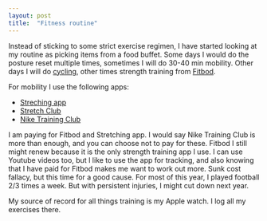 ```yaml
---
layout: post
title:  "Fitness routine"
---
```


Instead of sticking to some strict exercise regimen, I have started looking at my routine as picking items from a food buffet. Some days I would do the posture reset multiple times, sometimes I will do 30-40 min mobility. Other days I will do [cycling](https://www.youtube.com/@GCNTraining), other times strength training from [Fitbod](https://fitbod.me/).

For mobility I use the following apps:
- [Streching app](https://apps.apple.com/us/app/stretch-flexibility-at-home/id1412615103)
- [Stretch Club](https://apps.apple.com/us/app/id1531580935#?platform=iphone)
- [Nike Training Club](https://apps.apple.com/us/app/nike-training-club-fitness/id301521403)

I am paying for Fitbod and Stretching app. I would say Nike Training Club is more than enough, and you can choose not to pay for these. Fitbod I still might renew because it is the only strength training app I use. I can use Youtube videos too, but I like to use the app for tracking, and also knowing that I have paid for Fitbod makes me want to work out more. Sunk cost fallacy, but this time for a good cause. For most of this year, I played football 2/3 times a week. But with persistent injuries, I might cut down next year.

My source of record for all things training is my Apple watch. I log all my exercises there.
